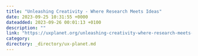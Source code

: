 ```yaml
---
title: "Unleashing Creativity - Where Research Meets Ideas"
date: 2023-09-25 10:31:55 +0000
dateadded: 2023-09-26 00:01:13 +0100
description: ""
link: "https://uxplanet.org/unleashing-creativity-where-research-meets-ideas-cd4ff968a778?source=rss----819cc2aaeee0---4"
category:
directory: _directory/ux-planet.md
---
```

